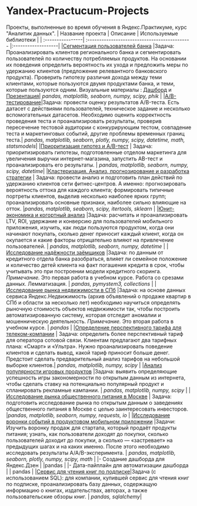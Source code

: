 # Yandex-Practucum-Projects
Проекты, выполненные во время обучения в Яндекс.Практикуме, курс "Аналитик данных".
| Название проекта | Описание | Используемые библиотеки |
| :----------------| :-------------------------------------------- |:-------------------|
|[Сегментация пользователей банка](https://github.com/Nadezhda-Stepanova/Yandex-Practucum-Projects/tree/main/%D0%A1%D0%B5%D0%B3%D0%BC%D0%B5%D0%BD%D1%82%D0%B0%D1%86%D0%B8%D1%8F%20%D0%BA%D0%BB%D0%B8%D0%B5%D0%BD%D1%82%D0%BE%D0%B2%20%D0%B1%D0%B0%D0%BD%D0%BA%D0%B0) |Задача: Проанализировать клиентов регионального банка и сегментировать пользователей по количеству потребляемых продуктов. На основании их поведения определить вероятность их ухода и предложить меры по удержанию клиентов (предложение релевантного банковского продукта). Проверить гипотезу различия дохода между теми клиентами, которые пользуются двумя продуктами банка, и теми, которые пользуются одним. Визуальные материалы : [Дашборд](https://public.tableau.com/app/profile/nadezhda8107/viz/dash_banks/Dashboard1) и [Презентация](https://disk.yandex.ru/i/jNO2zXmc9NKrAg)| *pandas, matplotlib, seaborn, numpy, scipy, phik* |
|[A/B-тестирование](https://github.com/Nadezhda-Stepanova/Yandex-Practucum-Projects/tree/main/AB-%D1%82%D0%B5%D1%81%D1%82%D0%B8%D1%80%D0%BE%D0%B2%D0%B0%D0%BD%D0%B8%D0%B5)|Задача: провести оценку результатов A/B-теста. Есть датасет с действиями пользователей, техническое задание и несколько вспомогательных датасетов. Необходимо оценить корректность проведения теста и проанализировать результаты, проверив пересечение тестовой аудитории с конкурирующим тестом, совпадение теста и маркетинговых событий, другие проблемы временных границ теста.| *pandas, matplotlib, seaborn, plotly, numpy, scipy, datetime, math, statsmodels*|
|[Приоритизация гипотез и A/B-тест](https://github.com/Nadezhda-Stepanova/Yandex-Practucum-Projects/tree/main/AB-test%20%D0%B8%20%D0%BF%D1%80%D0%B8%D0%BE%D1%80%D0%B8%D1%82%D0%B8%D0%B7%D0%B0%D1%86%D0%B8%D1%8F%20%D0%B3%D0%B8%D0%BF%D0%BE%D1%82%D0%B5%D0%B7) | Задача: приоритизировать гипотезы, подготовленные отделом маркетинга для увеличения выручки интернет-магазина, запустить AB-тест и проанализировать его результаты. | *pandas, matplotlib, seaborn, numpy, scipy, datetime*|
|[Кластеризация. Анализ, прогнозирование и разработка стратегии](https://github.com/Nadezhda-Stepanova/Yandex-Practucum-Projects/tree/main/%D0%9A%D0%BB%D0%B0%D1%81%D1%82%D0%B5%D1%80%D0%B8%D0%B7%D0%B0%D1%86%D0%B8%D1%8F.%20C%D1%82%D1%80%D0%B0%D1%82%D0%B5%D0%B3%D0%B8%D1%8F%20%D0%B2%D0%B7%D0%B0%D0%B8%D0%BC%D0%BE%D0%B4%D0%B5%D0%B9%D1%81%D1%82%D0%B2%D0%B8%D1%8F) | Задача: провести анализ и подготовить план действий по удержанию клиентов сети фитнес-центров. А именно: прогнозировать вероятность оттока для каждого клиента; формировать типичные портреты клиентов, выделив несколько наиболее ярких групп; 	проанализировать основные признаки, наиболее сильно влияющие на отток. |*pandas, matplotlib, seaborn, scipy, itertools, sklearn* |
|[Юнит-экономика и когортный анализ](https://github.com/Nadezhda-Stepanova/Yandex-Practucum-Projects/tree/main/%D0%AE%D0%BD%D0%B8%D1%82-%D1%8D%D0%BA%D0%BE%D0%BD%D0%BE%D0%BC%D0%B8%D0%BA%D0%B0%20%D0%B8%20%D0%BA%D0%BE%D0%B3%D0%BE%D1%80%D1%82%D0%BD%D1%8B%D0%B9%20%D0%B0%D0%BD%D0%B0%D0%BB%D0%B8%D0%B7) |Задача: расчитать и проанализировать LTV, ROI, удержание и конверсию для пользователей мобильного приложения, изучить, как люди пользуются продуктом, когда они начинают покупать, сколько денег приносит каждый клиент, когда он окупается и какие факторы отрицательно влияют на привлечение пользователей. | *pandas, matplotlib, seaborn, numpy, datetime* |
|[Исследование надёжности заёмщиков](https://github.com/Nadezhda-Stepanova/Yandex-Practucum-Projects/tree/main/%D0%98%D1%81%D1%81%D0%BB%D0%B5%D0%B4%D0%BE%D0%B2%D0%B0%D0%BD%D0%B8%D0%B5%20%D0%BD%D0%B0%D0%B4%D1%91%D0%B6%D0%BD%D0%BE%D1%81%D1%82%D0%B8%20%D0%B7%D0%B0%D1%91%D0%BC%D1%89%D0%B8%D0%BA%D0%BE%D0%B2) |Задача: по данным от кредитного отдела банка разобраться, влияет ли семейное положение и количество детей клиента на факт погашения кредита в срок, чтобы учитывать это при построении модели кредитного скоринга. *Примечание.* Это первая работа в учебном курсе. Работа со срезами данных. Лемматизация. | *pandas, pymystem3, collections* |
|[Исследование рынка недвижимости в СПб](https://github.com/Nadezhda-Stepanova/Yandex-Practucum-Projects/tree/main/%D0%98%D1%81%D1%81%D0%BB%D0%B5%D0%B4%D0%BE%D0%B2%D0%B0%D0%BD%D0%B8%D0%B5%20%D1%80%D1%8B%D0%BD%D0%BA%D0%B0%20%D0%BD%D0%B5%D0%B4%D0%B2%D0%B8%D0%B6%D0%B8%D0%BC%D0%BE%D1%81%D1%82%D0%B8%20%D0%A1%D0%9F%D0%B1) |Задача: на основе данных сервиса Яндекс.Недвижимость (архив объявлений о продаже квартир в СПб и области за несколько лет) необходимо научиться определять рыночную стоимость объектов недвижимости так, чтобы построить автоматизированную систему, которая отследит аномалии и мошенническую деятельность. *Примечание.* Это вторая работа в учебном курсе.  | *pandas* |
|[Определение перспективного тарифа для телеком-компании](https://github.com/Nadezhda-Stepanova/Yandex-Practucum-Projects/tree/main/%D0%9E%D0%BF%D1%80%D0%B5%D0%B4%D0%B5%D0%BB%D0%B5%D0%BD%D0%B8%D0%B5%20%D0%BF%D0%B5%D1%80%D1%81%D0%BF%D0%B5%D0%BA%D1%82%D0%B8%D0%B2%D0%BD%D0%BE%D0%B3%D0%BE%20%D1%82%D0%B0%D1%80%D0%B8%D1%84%D0%B0) | Задача: определить более перспективный тариф для оператора сотовой связи. Клиентам предлагают два тарифных плана: «Смарт» и «Ультра». Нужно проанализировать поведение клиентов и сделать вывод, какой тариф приносит больше денег. Предстоит сделать предварительный анализ тарифов на небольшой выборке клиентов.| *pandas, matplotlib, numpy, scipy* |
|[Анализ популярности игровых продуктов](https://github.com/Nadezhda-Stepanova/Yandex-Practucum-Projects/tree/main/%D0%90%D0%BD%D0%B0%D0%BB%D0%B8%D0%B7%20%D0%BF%D0%BE%D0%BF%D1%83%D0%BB%D1%8F%D1%80%D0%BD%D0%BE%D1%81%D1%82%D0%B8%20%D0%B8%D0%B3%D1%80%D0%BE%D0%B2%D1%8B%D1%85%20%D0%BF%D1%80%D0%BE%D0%B4%D1%83%D0%BA%D1%82%D0%BE%D0%B2) |Задача: выявить определяющие успешность игры закономерности по открытым данным из интернета, чтобы сделать ставку на потенциально популярный продукт и спланировать рекламные кампании. | *pandas, matplotlib, numpy, scipy* |
|[Исследование рынка общественного питания в Москве](https://github.com/Nadezhda-Stepanova/Yandex-Practucum-Projects/tree/main/%D0%A0%D1%8B%D0%BD%D0%BE%D0%BA%20%D0%BE%D0%B1%D1%89%D0%B5%D0%BF%D0%B8%D1%82%D0%B0%20%D0%B3.%20%D0%9C%D0%BE%D1%81%D0%BA%D0%B2%D0%B0) | Задача: подготовить исследование рынка по открытым данным о заведениях общественного питания в Москве с целью заинтересовать инвесторов. |*pandas, matplotlib, seaborn, numpy, requests, io*  |
|[Исследование воронки событий в продуктовом мобильном приложении](https://github.com/Nadezhda-Stepanova/Yandex-Practucum-Projects/tree/main/%D0%98%D1%81%D1%81%D0%BB%D0%B5%D0%B4%D0%BE%D0%B2%D0%B0%D0%BD%D0%B8%D0%B5%20%D0%B2%D0%BE%D1%80%D0%BE%D0%BD%D0%BA%D0%B8%20%D1%81%D0%BE%D0%B1%D1%8B%D1%82%D0%B8%D0%B9) |Задачи: Изучить воронку продаж для стартапа, который продаёт продукты питания; узнать, как пользователи доходят до покупки, сколько пользователей доходит до покупки, а сколько — «застревает» на предыдущих шагах и на каких именно. После этого необходимо исследовать результаты A/A/B-эксперимента.  | *pandas, matplotlib, seaborn, plotly, numpy, scipy, math* |
|- Создание дашборда для Яндекс.Дзен | |pandas |
|- Дата-пайплайн для автоматизации дашборда | | pandas |
|[Сервис для чтения книг по подписке](https://github.com/Nadezhda-Stepanova/Yandex-Practucum-Projects/tree/main/Sample-SQL)|Задача (с использованием SQL): для компании, купившей сервис для чтения книг по подписке, проанализировать базу данных, содержащую информацию о книгах, издательствах, авторах, а также пользовательские обзоры книг. | *pandas, sqlalchemy*|		
